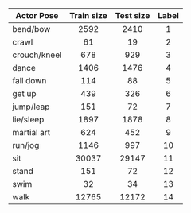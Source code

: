 | Actor Pose   | Train size | Test size | Label |
|--------------|:----------:|:---------:|:-----:|
| bend/bow     |    2592    |    2410   |   1   |
| crawl        |     61     |     19    |   2   |
| crouch/kneel |     678    |    929    |   3   |
| dance        |    1406    |    1476   |   4   |
| fall down    |     114    |     88    |   5   |
| get up       |     439    |    326    |   6   |
| jump/leap    |     151    |     72    |   7   |
| lie/sleep    |    1897    |    1878   |   8   |
| martial art  |     624    |    452    |   9   |
| run/jog      |    1146    |    997    |   10  |
| sit          |    30037   |   29147   |   11  |
| stand        |     151    |     72    |   12  |
| swim         |     32     |     34    |   13  |
| walk         |    12765   |   12172   |   14  |
